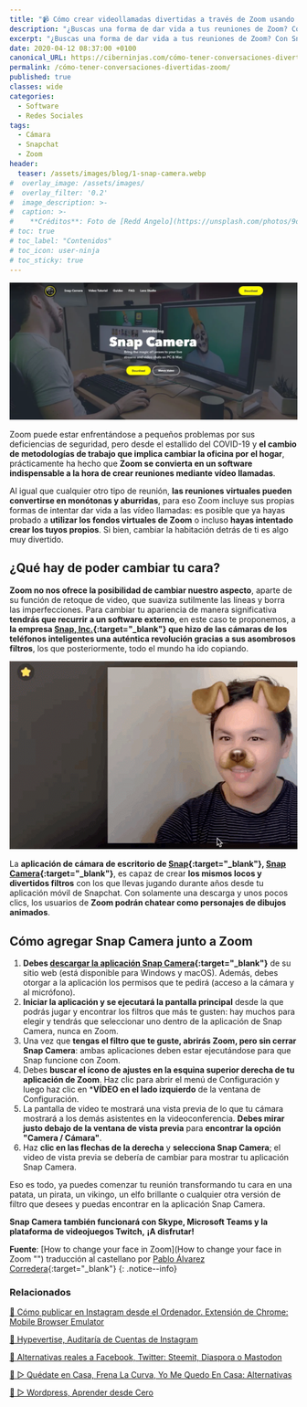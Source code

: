 ```yaml
---
title: "📹 Cómo crear videollamadas divertidas a través de Zoom usando la aplicación de cámara de Snapchat"
description: "¿Buscas una forma de dar vida a tus reuniones de Zoom? Con Snap Camera vas a poder transformarte, usar divertidas orejas de perro o generar otros nuevas elementos que van a crear entretenidas videoconferencias."
excerpt: "¿Buscas una forma de dar vida a tus reuniones de Zoom? Con Snap Camera vas a poder transformarte, usar divertidas orejas de perro o generar otros nuevas elementos que van a crear entretenidas videoconferencias."
date: 2020-04-12 08:37:00 +0100
canonical_URL: https://ciberninjas.com/cómo-tener-conversaciones-divertidas-zoom/
permalink: /cómo-tener-conversaciones-divertidas-zoom/
published: true
classes: wide
categories:
  - Software
  - Redes Sociales
tags:
  - Cámara
  - Snapchat
  - Zoom
header:
  teaser: /assets/images/blog/1-snap-camera.webp
#  overlay_image: /assets/images/
#  overlay_filter: '0.2'
#  image_description: >-
#  caption: >-
#    **Créditos**: Foto de [Redd Angelo](https://unsplash.com/photos/9o8YdYGTT64) en [Unsplash](https://unsplash.com/@reddangelo)
# toc: true
# toc_label: "Contenidos"
# toc_icon: user-ninja
# toc_sticky: true
---
```


![Cómo crear videollamadas divertidas a través de Zoom usando la aplicación de cámara de Snapchat](/assets/images/blog/1-snap-camera.webp "Cómo crear videollamadas divertidas a través de Zoom usando la aplicación de cámara de Snapchat")

Zoom puede estar enfrentándose a pequeños problemas por sus deficiencias de seguridad, pero desde el estallido del COVID-19 y **el cambio de metodologías de trabajo que implica cambiar la oficina por el hogar**, prácticamente ha hecho que **Zoom se convierta en un software indispensable a la hora de crear reuniones mediante vídeo llamadas**.

Al igual que cualquier otro tipo de reunión, **las reuniones virtuales pueden convertirse en monótonas y aburridas**, para eso Zoom incluye sus propias formas de intentar dar vida a las vídeo llamadas: es posible que ya hayas probado a **utilizar los fondos virtuales de Zoom** o incluso **hayas intentado crear los tuyos propios**. Si bien, cambiar la habitación detrás de ti es algo muy divertido.

## **¿Qué hay de poder cambiar tu cara?**

**Zoom no nos ofrece la posibilidad de cambiar nuestro aspecto**, aparte de su función de retoque de video, que suaviza sutilmente las líneas y borra las imperfecciones. Para cambiar tu apariencia de manera significativa **tendrás que recurrir a un software externo**, en este caso te proponemos, a **la empresa [Snap, Inc.](https://www.snapchat.com/l/es/create){:target="_blank"} que hizo de las cámaras de los teléfonos inteligentes una auténtica revolución gracias a sus asombrosos filtros**, los que posteriormente, todo el mundo ha ido copiando.

![Vista previa de los filtros de snap camera en el escritorio del ordenador](/assets/images/blog/guia-snap-camera.webp "Vista previa de los filtros de snap camera en el escritorio del ordenador")

La **aplicación de cámara de escritorio de [Snap](https://snapcamera.snapchat.com/){:target="_blank"}, [Snap Camera](https://snapcamera.snapchat.com/){:target="_blank"}**, es capaz de crear **los mismos locos y divertidos filtros** con los que llevas jugando durante años desde tu aplicación móvil de Snapchat. Con solamente una descarga y unos pocos clics, los usuarios de **Zoom podrán chatear como personajes de dibujos animados**.

## **Cómo agregar Snap Camera junto a Zoom**

1. **Debes [descargar la aplicación Snap Camera](https://snapcamera.snapchat.com/download/){:target="_blank"}** de su sitio web (está disponible para Windows y macOS). Además, debes otorgar a la aplicación los permisos que te pedirá (acceso a la cámara y al micrófono).
2. **Iniciar la aplicación y se ejecutará la pantalla principal** desde la que podrás jugar y encontrar los filtros que más te gusten: hay muchos para elegir y tendrás que seleccionar uno dentro de la aplicación de Snap Camera, nunca en Zoom.
3. Una vez que **tengas el filtro que te guste, abrirás Zoom, pero sin cerrar Snap Camera**: ambas aplicaciones deben estar ejecutándose para que Snap funcione con Zoom.
4. Debes **buscar el ícono de ajustes en la esquina superior derecha de tu aplicación de Zoom**. Haz clic para abrir el menú de Configuración y luego haz clic en ***VÍDEO en el lado izquierdo** de la ventana de Configuración.
5. La pantalla de video te mostrará una vista previa de lo que tu cámara mostrará a los demás asistentes en la videoconferencia. **Debes mirar justo debajo de la ventana de vista previa** para **encontrar la opción "Camera / Cámara"**.
6. Haz **clic en las flechas de la derecha** y **selecciona Snap Camera**; el video de vista previa se debería de cambiar para mostrar tu aplicación Snap Camera.

Eso es todo, ya puedes comenzar tu reunión transformando tu cara en una patata, un pirata, un vikingo, un elfo brillante o cualquier otra versión de filtro que desees y puedas encontrar en la aplicación Snap Camera.

**Snap Camera también funcionará con Skype, Microsoft Teams y la plataforma de videojuegos Twitch,** **¡A disfrutar!**

**Fuente**\: [How to change your face in Zoom](How to change your face in Zoom "") traducci&oacute;n al castellano por [Pablo &Aacute;lvarez Corredera](https://kutt.it/ciberninjast){:target="_blank"}
{: .notice--info}

### Relacionados

[📸 Cómo publicar en Instagram desde el Ordenador. Extensión de Chrome: Mobile Browser Emulator](/como-publicar-en-instagram-%F0%9F%93%B8-desde-el-ordenador-%F0%9F%96%A5-extension-de-chrome-mobile-browser-emulator/)

[🔨 Hypevertise, Auditaría de Cuentas de Instagram](/como-publicar-en-instagram-%F0%9F%93%B8-desde-el-ordenador-%F0%9F%96%A5-extension-de-chrome-mobile-browser-emulator/)

[📰 Alternativas reales a Facebook, Twitter: Steemit, Diaspora o Mastodon](/alternativas-reales-a-facebook-twitter-aparte-de-steemit-claro-esta)

[🥇 ▷ Quédate en Casa, Frena La Curva, Yo Me Quedo En Casa: Alternativas](/alternativas-culturales-combatir-coronavirus/)

[🥇 ▷ Wordpress, Aprender desde Cero](/alternativas-reales-a-facebook-twitter-aparte-de-steemit-claro-esta)